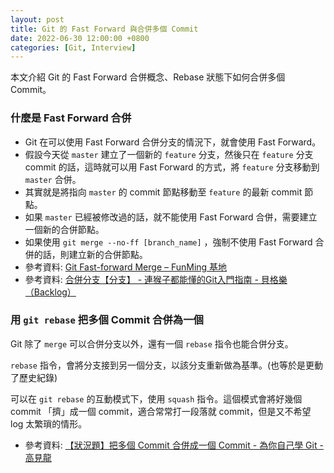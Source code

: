 ```yaml
---
layout: post
title: Git 的 Fast Forward 與合併多個 Commit
date: 2022-06-30 12:00:00 +0800
categories: [Git, Interview]
---
```


本文介紹 Git 的 Fast Forward 合併概念、Rebase 狀態下如何合併多個 Commit。

### 什麼是 Fast Forward 合併

- Git 在可以使用 Fast Forward 合併分支的情況下，就會使用 Fast Forward。
- 假設今天從 `master` 建立了一個新的 `feature` 分支，然後只在 `feature` 分支 commit 的話，這時就可以用 Fast Forward 的方式，將 `feature` 分支移動到 `master` 合併。
- 其實就是將指向 `master` 的 commit 節點移動至 `feature` 的最新 commit 節點。
- 如果 `master` 已經被修改過的話，就不能使用 Fast Forward 合併，需要建立一個新的合併節點。
- 如果使用 `git merge --no-ff [branch_name]` ，強制不使用  Fast Forward 合併的話，則建立新的合併節點。
- 參考資料: [Git Fast-forward Merge – FunMing 基地](https://fmbase.tw/blog/2015/04/05/git-fast-forward-merge/)
- 參考資料: [合併分支【分支】 - 連猴子都能懂的Git入門指南 - 貝格樂（Backlog）](https://backlog.com/git-tutorial/tw/stepup/stepup1_4.html)

### 用 `git rebase` 把多個 Commit 合併為一個 

Git 除了 `merge` 可以合併分支以外，還有一個 `rebase` 指令也能合併分支。

`rebase` 指令，會將分支接到另一個分支，以該分支重新做為基準。(也等於是更動了歷史紀錄)

可以在 `git rebase` 的互動模式下，使用 `squash` 指令。這個模式會將好幾個 commit 「擠」成一個 commit，適合常常打一段落就 commit，但是又不希望 log 太繁瑣的情形。

- 參考資料: [【狀況題】把多個 Commit 合併成一個 Commit - 為你自己學 Git - 高見龍](https://gitbook.tw/chapters/rewrite-history/merge-multiple-commits-to-one-commit)
